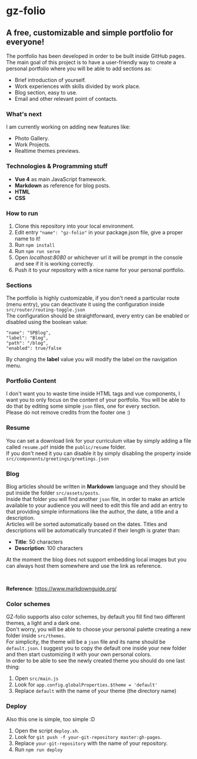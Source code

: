 # gz-folio

## A free, customizable and simple portfolio for everyone!
The portfolio has been developed in order to be built inside GitHub pages.<br/>
The main goal of this project is to have a user-friendly way to create a personal portfolio where you will be able to add sections as:<br/>
- Brief introduction of yourself.
- Work experiences with skills divided by work place.
- Blog section, easy to use.
- Email and other relevant point of contacts.

### What's next
I am currently working on adding new features like:
- Photo Gallery.
- Work Projects.
- Realtime themes previews.

### Technologies & Programming stuff

- **Vue 4** as main JavaScript framework. 
- **Markdown** as reference for blog posts.
- **HTML**
- **CSS**

### How to run
1. Clone this repository into your local environment.
2. Edit entry `"name": "gz-folio"` in your package.json file, give a proper name to it!
3. Run `npm install`
4. Run `npm run serve`
5. Open *localhost:8080* or whichever url it will be prompt in the console and see if it is working correctly.
6. Push it to your repository with a nice name for your personal portfolio.

### Sections
The portfolio is highly customizable, if you don't need a particular route (menu entry), you can deactivate it using the configuration inside `src/router/routing-toggle.json` <br/>
The configuration should be straightforward, every entry can be enabled or disabled using the boolean value:

    "name": "SPBlog",
    "label": "Blog",
    "path": "/blog",
    "enabled": true/false


By changing the **label** value you will modify the label on the navigation menu. 


### Portfolio Content
I don't want you to waste time inside HTML tags and vue components, I want you to only focus on the content of your portfolio.
You will be able to do that by editing some simple `json` files, one for every section.<br/>
Please do not remove credits from the footer one :)

### Resume
You can set a download link for your curriculum vitae by simply adding a file called `resume.pdf` inside the `public/resume` folder. <br/>
If you don't need it you can disable it by simply disabling the property inside `src/components/greetings/greetings.json`

### Blog
Blog articles should be written in **Markdown** language and they should be put inside the folder `src/assets/posts`. <br/>
Inside that folder you will find another `json` file, in order to make an article available to your audience you will need to edit this file and add an entry to that providing simple informations like the author, the date, a title and a description. <br/>
Articles will be sorted automatically based on the dates.
Titles and descriptions will be automatically truncated if their length is grater than:
- **Title**: 50 characters
- **Description**: 100 characters

At the moment the blog does not support embedding local images but you can always host them somewhere and use the link as reference.

<br/>

**Reference**: https://www.markdownguide.org/

### Color schemes
GZ-folio supports also color schemes, by default you fill find two different themes, a light and a dark one. <br/>
Don't worry, you will be able to choose your personal palette creating a new folder inside `src/themes`. <br/>
For simplicity, the theme will be a `json` file and its name should be `default.json`.
I suggest you to copy the default one inside your new folder and then start customizing it with your own personal colors. <br/>
In order to be able to see the newly created theme you should do one last thing: <br/>
1. Open `src/main.js`
2. Look for `app.config.globalProperties.$theme = 'default'` 
3. Replace `default` with the name of your theme (the directory name)

### Deploy
Also this one is simple, too simple :D

1. Open the script `deploy.sh`.
2. Look for `git push -f your-git-repository master:gh-pages`.
3. Replace `your-git-repository` with the name of your repository.
4. Run `npm run deploy`


